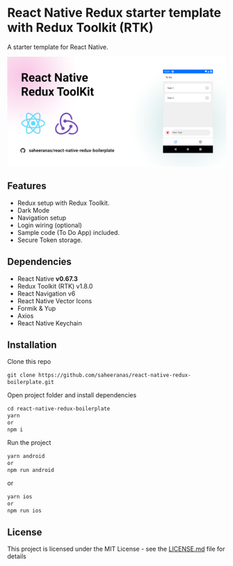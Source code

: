 <!--
  Title: React Native Redux Boilerplate
  Description: A starter template for React Native with Redux Toolkit
  Author: saheeranas
  -->

# React Native Redux starter template with Redux Toolkit (RTK)

A starter template for React Native.

<kbd>
  <img src="demo/assets/react-native-redux-boilerplate-saheer-anas.png?raw=true"> 
</kbd>

## Features

- Redux setup with Redux Toolkit.
- Dark Mode
- Navigation setup
- Login wiring (optional)
- Sample code (To Do App) included.
- Secure Token storage.

## Dependencies

- React Native **v0.67.3**
- Redux Toolkit (RTK) v1.8.0
- React Navigation v6
- React Native Vector Icons
- Formik & Yup
- Axios
- React Native Keychain

## Installation

Clone this repo

```
git clone https://github.com/saheeranas/react-native-redux-boilerplate.git
```

Open project folder and install dependencies

```
cd react-native-redux-boilerplate
yarn
or
npm i
```

Run the project

```
yarn android
or
npm run android
```

or

```
yarn ios
or
npm run ios
```

## License

This project is licensed under the MIT License - see the [LICENSE.md](LICENSE) file for details
